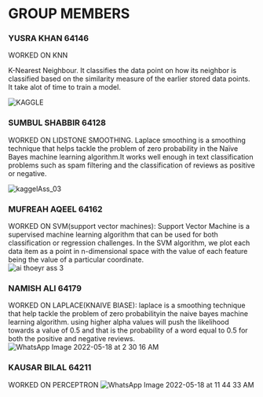 # GROUP MEMBERS
### YUSRA KHAN 64146
WORKED ON KNN

K-Nearest Neighbour.  It classifies the data point on how its neighbor is classified based on the similarity measure of the earlier stored data points.
It take alot of time to train a model.

![KAGGLE](https://user-images.githubusercontent.com/99583325/168898208-be39d028-3d34-4524-bb20-a77883aec329.jpeg)

### SUMBUL SHABBIR 64128
WORKED ON LIDSTONE SMOOTHING.
Laplace smoothing is a smoothing technique that helps tackle the problem of zero probability in the Naïve Bayes machine learning algorithm.It works well enough in text classification problems such as spam filtering and the classification of reviews as positive or negative.

![kaggelAss_03](https://user-images.githubusercontent.com/99585437/168901579-cd178d49-975f-46d1-a03e-ec7307f29356.jpeg)


### MUFREAH AQEEL 64162
WORKED ON SVM(support vector machines):
Support Vector Machine is a supervised machine learning algorithm that can be used for both classification or regression challenges. In the SVM algorithm, we plot each data item as a point in n-dimensional space with the value of each feature being the value of a particular coordinate.  
![ai thoeyr ass 3](https://user-images.githubusercontent.com/99583155/169010273-64e14c44-ddd4-4deb-bd5d-4d99de7391c5.jpeg)



### NAMISH ALI 64179
WORKED ON LAPLACE(KNAIVE BIASE):
laplace is a smoothing technique that help tackle the problem of zero probabilityin the naive bayes machine learning algorithm. using higher alpha values will push the likelihood towards a value of 0.5 and that is the probability of a word equal to 0.5 for both the positive and negative reviews.
![WhatsApp Image 2022-05-18 at 2 30 16 AM](https://user-images.githubusercontent.com/99584430/169028566-716b6876-84cd-4885-97c3-a5ff9c2c0899.jpeg)


### KAUSAR BILAL 64211
WORKED ON PERCEPTRON
![WhatsApp Image 2022-05-18 at 11 44 33 AM](https://user-images.githubusercontent.com/105318630/169031718-7f8c20d6-62f5-4c85-88c2-0041ea901c66.jpeg)
